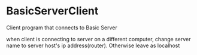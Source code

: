 # BasicServerClient
Client program that connects to Basic Server

when client is connecting to server on a different computer, change server name to server host's ip address(router). Otherwise leave as localhost
